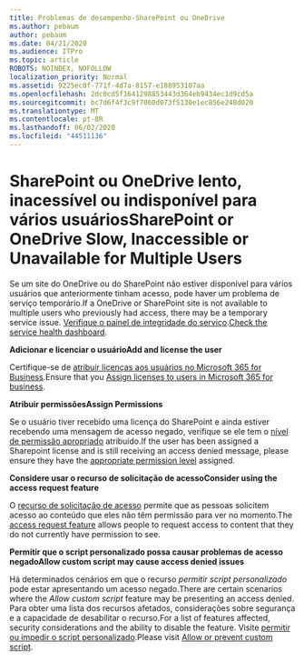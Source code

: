 ```yaml
---
title: Problemas de desempenho-SharePoint ou OneDrive
ms.author: pebaum
author: pebaum
ms.date: 04/21/2020
ms.audience: ITPro
ms.topic: article
ROBOTS: NOINDEX, NOFOLLOW
localization_priority: Normal
ms.assetid: 9225ec0f-771f-4d7a-8157-e188953107aa
ms.openlocfilehash: 2dc0cd5f1641298853443d364eb9434ec1d9cd5a
ms.sourcegitcommit: bc7d6f4f3c9f7060d073f5130e1ec856e248d020
ms.translationtype: MT
ms.contentlocale: pt-BR
ms.lasthandoff: 06/02/2020
ms.locfileid: "44511136"
---
```

# <a name="sharepoint-or-onedrive-slow-inaccessible-or-unavailable-for-multiple-users"></a><span data-ttu-id="4e036-102">SharePoint ou OneDrive lento, inacessível ou indisponível para vários usuários</span><span class="sxs-lookup"><span data-stu-id="4e036-102">SharePoint or OneDrive Slow, Inaccessible or Unavailable for Multiple Users</span></span>

<span data-ttu-id="4e036-103">Se um site do OneDrive ou do SharePoint não estiver disponível para vários usuários que anteriormente tinham acesso, pode haver um problema de serviço temporário.</span><span class="sxs-lookup"><span data-stu-id="4e036-103">If a OneDrive or SharePoint site is not available to multiple users who previously had access, there may be a temporary service issue.</span></span> <span data-ttu-id="4e036-104">[Verifique o painel de integridade do serviço](https://portal.office.com/adminportal/home#/servicehealth).</span><span class="sxs-lookup"><span data-stu-id="4e036-104">[Check the service health dashboard](https://portal.office.com/adminportal/home#/servicehealth).</span></span>

<span data-ttu-id="4e036-105">**Adicionar e licenciar o usuário**</span><span class="sxs-lookup"><span data-stu-id="4e036-105">**Add and license the user**</span></span>

<span data-ttu-id="4e036-106">Certifique-se de [atribuir licenças aos usuários no Microsoft 365 for Business](https://docs.microsoft.com/microsoft-365/admin/add-users/add-users).</span><span class="sxs-lookup"><span data-stu-id="4e036-106">Ensure that you [Assign licenses to users in Microsoft 365 for business](https://docs.microsoft.com/microsoft-365/admin/add-users/add-users).</span></span>


<span data-ttu-id="4e036-107">**Atribuir permissões**</span><span class="sxs-lookup"><span data-stu-id="4e036-107">**Assign Permissions**</span></span>

<span data-ttu-id="4e036-108">Se o usuário tiver recebido uma licença do SharePoint e ainda estiver recebendo uma mensagem de acesso negado, verifique se ele tem o [nível de permissão apropriado](https://docs.microsoft.com/sharepoint/understanding-permission-levels) atribuído.</span><span class="sxs-lookup"><span data-stu-id="4e036-108">If the user has been assigned a Sharepoint license and is still receiving an access denied message, please ensure they have the [appropriate permission level](https://docs.microsoft.com/sharepoint/understanding-permission-levels) assigned.</span></span>

<span data-ttu-id="4e036-109">**Considere usar o recurso de solicitação de acesso**</span><span class="sxs-lookup"><span data-stu-id="4e036-109">**Consider using the access request feature**</span></span>

<span data-ttu-id="4e036-110">O [recurso de solicitação de acesso](https://support.office.com/article/Set-up-and-manage-access-requests-94B26E0B-2822-49D4-929A-8455698654B3) permite que as pessoas solicitem acesso ao conteúdo que eles não têm permissão para ver no momento.</span><span class="sxs-lookup"><span data-stu-id="4e036-110">The [access request feature](https://support.office.com/article/Set-up-and-manage-access-requests-94B26E0B-2822-49D4-929A-8455698654B3) allows people to request access to content that they do not currently have permission to see.</span></span>

<span data-ttu-id="4e036-111">**Permitir que o script personalizado possa causar problemas de acesso negado**</span><span class="sxs-lookup"><span data-stu-id="4e036-111">**Allow custom script may cause access denied issues**</span></span>

<span data-ttu-id="4e036-112">Há determinados cenários em que o recurso *permitir script personalizado* pode estar apresentando um acesso negado.</span><span class="sxs-lookup"><span data-stu-id="4e036-112">There are certain scenarios where the *Allow custom script* feature may be presenting an access denied.</span></span> <span data-ttu-id="4e036-113">Para obter uma lista dos recursos afetados, considerações sobre segurança e a capacidade de desabilitar o recurso.</span><span class="sxs-lookup"><span data-stu-id="4e036-113">For a list of features affected, security considerations and the ability to disable the feature.</span></span> <span data-ttu-id="4e036-114">Visite [permitir ou impedir o script personalizado](https://docs.microsoft.com/sharepoint/allow-or-prevent-custom-script).</span><span class="sxs-lookup"><span data-stu-id="4e036-114">Please visit [Allow or prevent custom script](https://docs.microsoft.com/sharepoint/allow-or-prevent-custom-script).</span></span>

